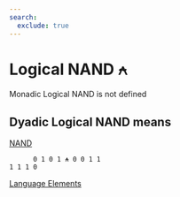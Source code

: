 ```yaml
---
search:
  exclude: true
---
```






<h1 class="heading"><span class="name">Logical NAND</span> <span class="command">⍲</span></h1>



Monadic Logical NAND is not defined

## Dyadic Logical NAND means


[NAND
      ](../primitive-functions/nand.md)
```apl
      0 1 0 1 ⍲ 0 0 1 1
1 1 1 0

```


[Language Elements](./language-elements.md)


